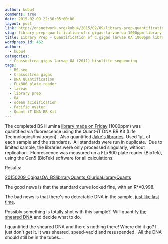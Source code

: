 ```yaml
---
author: kubu4
comments: true
date: 2015-02-09 22:36:05+00:00
layout: post
link: http://onsnetwork.org/kubu4/2015/02/09/library-prep-quantification-of-c-gigas-larvae-oa-1000ppm-library/
slug: library-prep-quantification-of-c-gigas-larvae-oa-1000ppm-library
title: Library Prep - Quantification of C.gigas larvae OA 1000ppm library
wordpress_id: 462
author:
  - kubu4
categories:
  - Crassostrea gigas larvae OA (2011) bisulfite sequencing
tags:
  - BS-seq
  - Crassostrea gigas
  - DNA Quantification
  - FLx800 plate reader
  - larvae
  - library prep
  - OA
  - ocean acidification
  - Pacific oyster
  - Quant-iT DNA BR Kit
---
```


The completed BS Illumina [library made on Friday](http://onsnetwork.org/kubu4/2015/02/06/bisulfite-ngs-library-prep-bisulfite-conversion-illumina-library-construction-of-c-gigas-larvae-dna/) (1000ppm) was quantified via fluorescence using the Quant-iT DNA BR Kit (Life Technologies/Invitrogen).  Also quantified [Jake's libraries](http://heareresearch.blogspot.com/2015/02/2-6-2015-library-creation-for-bs-samples.html). Used 1μL of  each sample and the standards.  All standards were run in duplicate.  Due to limited sample, the libraries were only processed singularly, without replication.  Fluorescence was measured on a FLx800 plate reader (BioTek), using the Gen5 (BioTek) software for all calculations.

Results:

[20150209_CgigasOA_BSlibrraryQuants_OluridaLibraryQuants](https://docs.google.com/spreadsheets/d/1HhnEA6Wwj3Kci-Lsh0wE2OTCxEc56KCVC3PF8bHzvJM/edit?usp=sharing)

The good news is that the standard curve looked fine, with an R²=0.998.

The bad news is that there's no detectable DNA in the sample, [just like last time](http://onsnetwork.org/kubu4/2015/01/28/bisuflite-ngs-library-prep-c-gigas-larvae-oa-bisulfite-library-quantification/).

Possibly something is totally shot with this sample?  Will quantify [the sheared DNA](http://onsnetwork.org/kubu4/2015/01/09/dna-isolation-c-gigas-larvae-from-2011-noaa-oa-experiment/) and decide what to do.

I quantified the sheared DNA and there's nothing there! Where did it go? I just don't get it. It was sheared, speed-vac'd and resuspended.  All the DNA should still be in the tubes...
